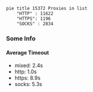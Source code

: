 
```mermaid
pie title 15372 Proxies in list
    "HTTP" : 11622
    "HTTPS": 1196
    "SOCKS" : 2834
```

### Some Info
#### Average Timeout

- mixed: 2.4s
- http: 1.0s
- https: 8.9s
- socks: 5.3s